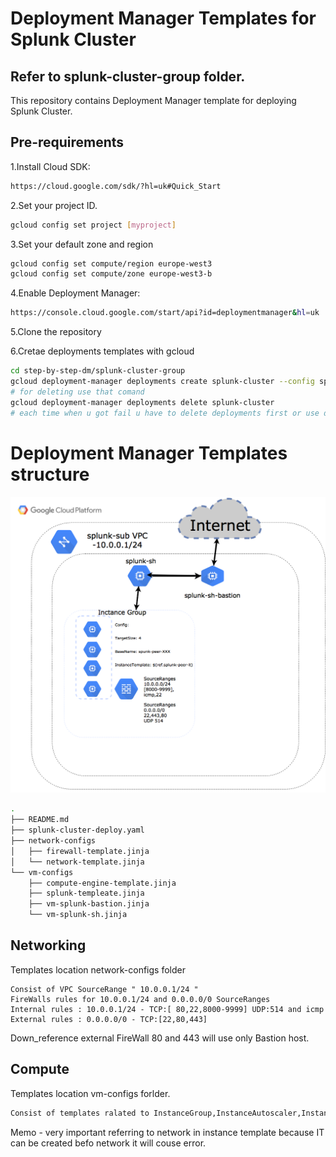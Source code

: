 # Deployment Manager Templates for Splunk Cluster

## Refer to splunk-cluster-group folder.

This repository contains Deployment Manager template for deploying Splunk Cluster.

## Pre-requirements

1.Install Cloud SDK:

```bash
https://cloud.google.com/sdk/?hl=uk#Quick_Start
```

2.Set your project ID.

```bash
gcloud config set project [myproject]
```

3.Set your default zone and region

```bash
gcloud config set compute/region europe-west3
gcloud config set compute/zone europe-west3-b
```

4.Enable Deployment Manager:

```bash
https://console.cloud.google.com/start/api?id=deploymentmanager&hl=uk
```

5.Clone the repository 

6.Cretae deployments templates with gcloud

```bash
cd step-by-step-dm/splunk-cluster-group
gcloud deployment-manager deployments create splunk-cluster --config splunk-cluster-deploy.yaml
# for deleting use that comand 
gcloud deployment-manager deployments delete splunk-cluster
# each time when u got fail u have to delete deployments first or use different name 
```

# Deployment Manager Templates structure
![alt text](https://raw.githubusercontent.com/FIKUS0FIN/get-in-gcp-dm/master/splunk-cluster-group/Images/export.png)

```bash
.
├── README.md
├── splunk-cluster-deploy.yaml
├── network-configs
│   ├── firewall-template.jinja
│   └── network-template.jinja
└── vm-configs
    ├── compute-engine-template.jinja
    ├── splunk-templeate.jinja
    ├── vm-splunk-bastion.jinja
    └── vm-splunk-sh.jinja
```

## Networking 
Templates location network-configs folder 

    Consist of VPC SourceRange " 10.0.0.1/24 " 
    FireWalls rules for 10.0.0.1/24 and 0.0.0.0/0 SourceRanges
    Internal rules : 10.0.0.1/24 - TCP:[ 80,22,8000-9999] UDP:514 and icmp
    External rules : 0.0.0.0/0 - TCP:[22,80,443]
    
Down_reference external FireWall 80 and 443 will use only Bastion host.

## Compute
Templates location vm-configs forlder.

```bash
Consist of templates ralated to InstanceGroup,InstanceAutoscaler,InstanceTemplete, Splunk-sh mashines,Base_Image,Bastion-proxy-pass...
```

Memo - very important referring to network in instance template because IT can be created befo network it will couse error.